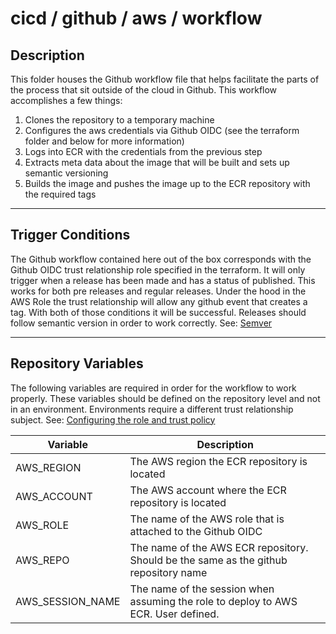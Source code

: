 # cicd / github / aws / workflow

## Description
This folder houses the Github workflow file that helps facilitate the parts of the process that sit outside of the cloud
in Github. This workflow accomplishes a few things:

1. Clones the repository to a temporary machine
2. Configures the aws credentials via Github OIDC (see the terraform folder and below for more information)
3. Logs into ECR with the credentials from the previous step
4. Extracts meta data about the image that will be built and sets up semantic versioning
5. Builds the image and pushes the image up to the ECR repository with the required tags
___

## Trigger Conditions
The Github workflow contained here out of the box corresponds with the Github OIDC trust relationship role specified in
the terraform. It will only trigger when a release has been made and has a status of published. This works for both pre
releases and regular releases. Under the hood in the AWS Role the trust relationship will allow any github event that
creates a tag. With both of those conditions it will be successful. Releases should follow semantic version in order to
work correctly. See: [Semver](https://semver.org/)
___

## Repository Variables
The following variables are required in order for the workflow to work properly. These variables should be defined on
the repository level and not in an environment. Environments require a different trust relationship subject. See:
 [Configuring the role and trust policy](https://docs.github.com/en/actions/deployment/security-hardening-your-deployments/configuring-openid-connect-in-amazon-web-services#configuring-the-role-and-trust-policy)

| Variable         | Description                                                                          |
|------------------|--------------------------------------------------------------------------------------|
| AWS_REGION       | The AWS region the ECR repository is located                                         |
| AWS_ACCOUNT      | The AWS account where the ECR repository is located                                  |
| AWS_ROLE         | The name of the AWS role that is attached to the Github OIDC                         |
| AWS_REPO         | The name of the AWS ECR repository. Should be the same as the github repository name | 
| AWS_SESSION_NAME | The name of the session when assuming the role to deploy to AWS ECR. User defined.   |